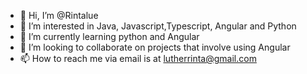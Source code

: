 - 👋 Hi, I’m @Rintalue
- 👀 I’m interested in Java, Javascript,Typescript, Angular and Python
- 🌱 I’m currently learning python and Angular
- 💞️ I’m looking to collaborate on projects that involve using Angular
- 📫 How to reach me via email is at lutherrinta@gmail.com

<!---
Rintalue/Rintalue is a ✨ special ✨ repository because its `README.md` (this file) appears on your GitHub profile.
You can click the Preview link to take a look at your changes.
--->
